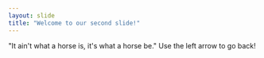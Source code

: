 ```yaml
---
layout: slide
title: "Welcome to our second slide!"
---
```

"It ain't what a horse is, it's what a horse be."
Use the left arrow to go back!
